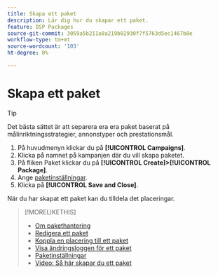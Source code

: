 ```yaml
---
title: Skapa ett paket
description: Lär dig hur du skapar ett paket.
feature: DSP Packages
source-git-commit: 3059a5b211a8a219b02930f7f5763d5ec1467b8e
workflow-type: tm+mt
source-wordcount: '103'
ht-degree: 0%

---
```


# Skapa ett paket

>[!TIP]
>
>Det bästa sättet är att separera era era paket baserat på målinriktningsstrategier, annonstyper och prestationsmål.

1. På huvudmenyn klickar du på **[!UICONTROL Campaigns]**.
1. Klicka på namnet på kampanjen där du vill skapa paketet.
1. På fliken Paket klickar du på **[!UICONTROL Create]>[!UICONTROL Package]**.
1. Ange [paketinställningar](package-settings.md).
1. Klicka på **[!UICONTROL Save and Close]**.

När du har skapat ett paket kan du tilldela det placeringar.

>[!MORELIKETHIS]
>
>* [Om pakethantering](package-about.md)
>* [Redigera ett paket](package-edit.md)
>* [Koppla en placering till ett paket](package-attach-placement.md)
>* [Visa ändringsloggen för ett paket](package-change-log.md)
>* [Paketinställningar](package-settings.md)
>* [Video: Så här skapar du ett paket](https://experienceleague.adobe.com/docs/advertising-cloud-learn/tutorials/dsp/package-create.html)

